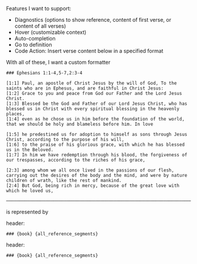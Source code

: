 Features I want to support:
- Diagnostics (options to show reference, content of first verse, or content of all verses)
- Hover (customizable context)
- Auto-completion
- Go to definition
- Code Action: Insert verse content below in a specified format

With all of these, I want a custom formatter

```
### Ephesians 1:1-4,5-7,2:3-4

[1:1] Paul, an apostle of Christ Jesus by the will of God, To the saints who are in Ephesus, and are faithful in Christ Jesus:
[1:2] Grace to you and peace from God our Father and the Lord Jesus Christ.
[1:3] Blessed be the God and Father of our Lord Jesus Christ, who has blessed us in Christ with every spiritual blessing in the heavenly places,
[1:4] even as he chose us in him before the foundation of the world, that we should be holy and blameless before him. In love

[1:5] he predestined us for adoption to himself as sons through Jesus Christ, according to the purpose of his will,
[1:6] to the praise of his glorious grace, with which he has blessed us in the Beloved.
[1:7] In him we have redemption through his blood, the forgiveness of our trespasses, according to the riches of his grace,

[2:3] among whom we all once lived in the passions of our flesh, carrying out the desires of the body and the mind, and were by nature children of wrath, like the rest of mankind.
[2:4] But God, being rich in mercy, because of the great love with which he loved us,

────────────────────────────────────────────────────────────────────────────────────────────────────────────────────────────────────────────────
```

is represented by

header:
```
### {book} {all_reference_segments}

```
header:
```
### {book} {all_reference_segments}

```
